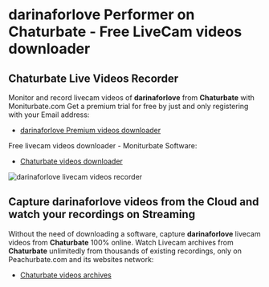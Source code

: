 # darinaforlove Performer on Chaturbate - Free LiveCam videos downloader

## Chaturbate Live Videos Recorder

Monitor and record livecam videos of **darinaforlove** from **Chaturbate** with Moniturbate.com
Get a premium trial for free by just and only registering with your Email address:
* [darinaforlove Premium videos downloader](https://moniturbate.com/request-demo-licence-key.html)

Free livecam videos downloader - Moniturbate Software:
* [Chaturbate videos downloader](https://moniturbate.com/moniturbate-download-software.html)

![darinaforlove livecam videos recorder](https://peachurnet.com/templates/moniturbate-software.png)


## Capture darinaforlove videos from the Cloud and watch your recordings on Streaming

Without the need of downloading a software, capture **darinaforlove** livecam videos from **Chaturbate** 100% online.
Watch Livecam archives from **Chaturbate** unlimitedly from thousands of existing recordings, only on Peachurbate.com and its websites network:
* [Chaturbate videos archives](https://peachurnet.com/)